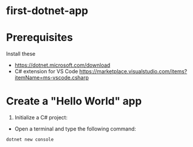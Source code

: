 # first-dotnet-app

# Prerequisites
Install these
- https://dotnet.microsoft.com/download
- C# extension for VS Code https://marketplace.visualstudio.com/items?itemName=ms-vscode.csharp

# Create a "Hello World" app
1. Initialize a C# project:
  - Open a terminal and type the following command:
  ```
  dotnet new console
  ```
  